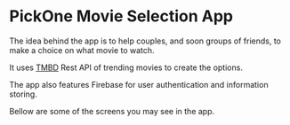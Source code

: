 # PickOne Movie Selection App
The idea behind the app is to help couples, and soon groups of friends, to make a choice on what movie to watch.

It uses [TMBD](https://developer.themoviedb.org/reference/trending-movies) Rest API of trending movies to create the options.

The app also features Firebase for user authentication and information storing. 

Bellow are some of the screens you may see in the app.
